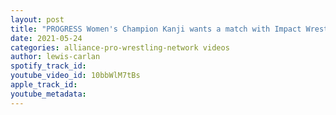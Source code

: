 ```yaml
---
layout: post
title: "PROGRESS Women's Champion Kanji wants a match with Impact Wrestling's Jordynne Grace"
date: 2021-05-24
categories: alliance-pro-wrestling-network videos
author: lewis-carlan
spotify_track_id: 
youtube_video_id: 10bbWlM7tBs
apple_track_id: 
youtube_metadata: 
---
```

